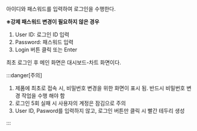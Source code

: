 아이디와 패스워드를 입력하여 로그인을 수행한다.

**※강제 패스워드 변경이 필요하지 않은 경우**
1. User ID: 로그인 ID 입력
2. Password: 패스워드 입력
3. Login 버튼 클릭 또는 Enter  

최초 로그인 후 메인 화면은 대시보드-차트 화면이다.

:::danger[주의]

1. 제품에 최초로 접속 시, 비밀번호 변경을 위한 화면이 표시 됨. 반드시 비밀번호 변경 작업을 수행 해야 함
2. 로그인 5회 실패 시 사용자의 계정은 잠김으로 주의
3. User ID, Pasword를 입력하지 않고, 로그인 버튼만 클릭 시 빨간 테두리 생성

:::

